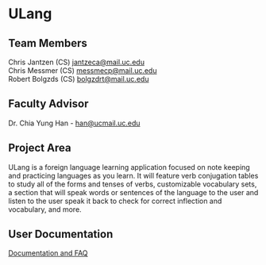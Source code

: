# ULang

## Team Members

Chris Jantzen (CS) jantzeca@mail.uc.edu\
Chris Messmer (CS) messmecp@mail.uc.edu\
Robert Bolgzds (CS) bolgzdrt@mail.uc.edu

## Faculty Advisor

Dr. Chia Yung Han - han@ucmail.uc.edu

## Project Area

ULang is a foreign language learning application focused on note keeping and practicing languages as you learn. It will feature verb conjugation tables to study all of the forms and tenses of verbs, customizable vocabulary sets, a section that will speak words or sentences of the language to the user and listen to the user speak it back to check for correct inflection and vocabulary, and more.

## User Documentation

[Documentation and FAQ](./Assignments/UserDocumentation/README.md)
